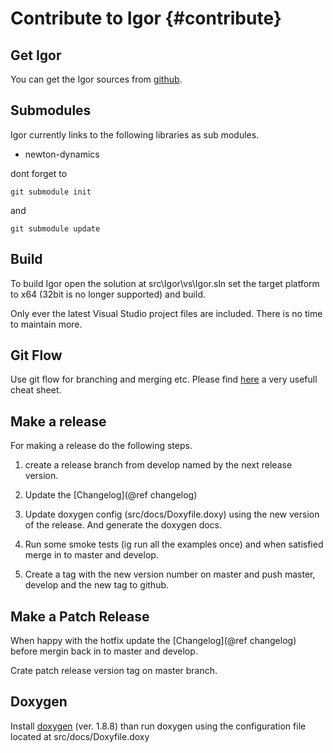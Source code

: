 Contribute to Igor                   {#contribute}
==================
 
Get Igor
--------

You can get the Igor sources from [github](https://github.com/tanzfisch/Igor.git).
 
Submodules
----------

Igor currently links to the following libraries as sub modules.
 
- newton-dynamics
 
dont forget to
 
`git submodule init`

and

`git submodule update`

Build
-----
To build Igor open the solution at src\Igor\vs\Igor.sln set the target platform to x64 (32bit is no longer supported) and build.

Only ever the latest Visual Studio project files are included. There is no time to maintain more.

Git Flow
--------

Use git flow for branching and merging etc. Please find [here](https://danielkummer.github.io/git-flow-cheatsheet/) a very usefull cheat sheet.

Make a release
--------------

For making a release do the following steps.

1. create a release branch from develop named by the next release version.

2. Update the [Changelog](@ref changelog)

3. Update doxygen config (src/docs/Doxyfile.doxy) using the new version of the release. And generate the doxygen docs.

4. Run some smoke tests (ig run all the examples once) and when satisfied merge in to master and develop. 

5. Create a tag with the new version number on master and push master, develop and the new tag to github.

Make a Patch Release 
--------------------

When happy with the hotfix update the [Changelog](@ref changelog) before mergin back in to master and develop.

Crate patch release version tag on master branch.

Doxygen
-------

Install [doxygen](http://www.doxygen.nl/download.html) (ver. 1.8.8) than run 
doxygen using the configuration file located at src/docs/Doxyfile.doxy